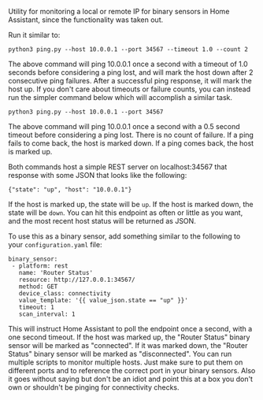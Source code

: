 Utility for monitoring a local or remote IP for binary sensors in Home Assistant, since the functionality was taken out.

Run it similar to:

```
python3 ping.py --host 10.0.0.1 --port 34567 --timeout 1.0 --count 2
```

The above command will ping 10.0.0.1 once a second with a timeout of 1.0 seconds before considering a ping lost, and will mark the host down after 2 consecutive ping failures. After a successful ping response, it will mark the host up. If you don't care about timeouts or failure counts, you can instead run the simpler command below which will accomplish a similar task.

```
python3 ping.py --host 10.0.0.1 --port 34567
```

The above command will ping 10.0.0.1 once a second with a 0.5 second timeout before considering a ping lost. There is no count of failure. If a ping fails to come back, the host is marked down. If a ping comes back, the host is marked up.

Both commands host a simple REST server on localhost:34567 that response with some JSON that looks like the following:

```
{"state": "up", "host": "10.0.0.1"}
```

If the host is marked up, the state will be `up`. If the host is marked down, the state will be `down`. You can hit this endpoint as often or little as you want, and the most recent host status will be returned as JSON.

To use this as a binary sensor, add something similar to the following to your `configuration.yaml` file:

```
binary_sensor:
 - platform: rest
   name: 'Router Status'
   resource: http://127.0.0.1:34567/
   method: GET
   device_class: connectivity
   value_template: '{{ value_json.state == "up" }}'
   timeout: 1
   scan_interval: 1
```

This will instruct Home Assistant to poll the endpoint once a second, with a one second timeout. If the host was marked up, the "Router Status" binary sensor will be marked as "connected". If it was marked down, the "Router Status" binary sensor will be marked as "disconnected". You can run multiple scripts to monitor multiple hosts. Just make sure to put them on different ports and to reference the correct port in your binary sensors. Also it goes without saying but don't be an idiot and point this at a box you don't own or shouldn't be pinging for connectivity checks.
